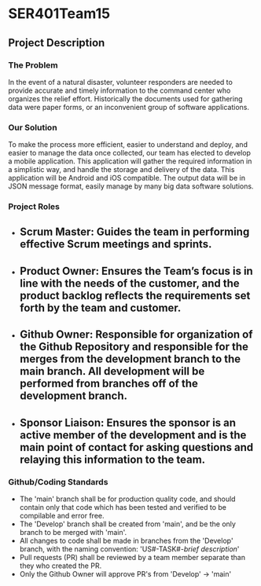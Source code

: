 # SER401Team15

## Project Description

### The Problem
In the event of a natural disaster, volunteer responders are needed to provide accurate and timely information to the command center who organizes the relief effort. Historically the documents used for gathering data were paper forms, or an inconvenient group of software applications.

### Our Solution
To make the process more efficient, easier to understand and deploy, and easier to manage the data once collected, our team has elected to develop a mobile application. This application will gather the required information in a simplistic way, and handle the storage and delivery of the data. This application will be Android and iOS compatible. The output data will be in JSON message format, easily manage by many big data software solutions.

### Project Roles
- Scrum Master: Guides the team in performing effective Scrum meetings and sprints.
    - 
- Product Owner: Ensures the Team’s focus is in line with the needs of the customer, and the product backlog reflects the requirements set forth by the team and customer.
    - 
- Github Owner: Responsible for organization of the Github Repository and responsible for the merges from the development branch to the main branch. All development will be performed from branches off of the development branch.
    - 
- Sponsor Liaison: Ensures the sponsor is an active member of the development and is the main point of contact for asking questions and relaying this information to the team.
    - 

### Github/Coding Standards
- The 'main' branch shall be for production quality code, and should contain only that code which has been tested and verified to be compilable and error free.
- The 'Develop' branch shall be created from 'main', and be the only branch to be merged with 'main'.
- All changes to code shall be made in branches from the 'Develop' branch, with the naming convention: 'US#-TASK#-*brief description*'
- Pull requests (PR) shall be reviewed by a team member separate than they who created the PR.
- Only the Github Owner will approve PR's from 'Develop' -> 'main'